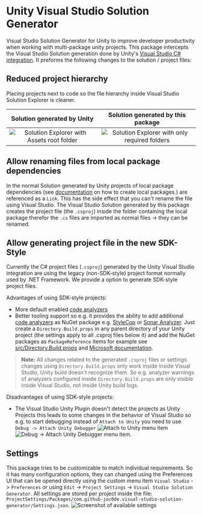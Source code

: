 # Unity Visual Studio Solution Generator

Visual Studio Solution Generator for Unity to improve developer productivity when working with multi-package unity projects.
This package intercepts the Visual Studio Solution generation done by Unity's [Visual Studio C# integration](https://docs.unity3d.com/Manual/VisualStudioIntegration.html). It preforms the following changes to the solution / project files:

## Reduced project hierarchy

Placing projects next to code so the file hierarchy inside Visual Studio Solution Explorer is cleaner.

|                                  Solution generated by Unity                                  |                                   Solution generated by this package                                    |
| :-------------------------------------------------------------------------------------------: | :-----------------------------------------------------------------------------------------------------: |
| ![Solution Explorer with Assets root folder](docs/img/RootTestProject-generated-by-unity.png) | ![Solution Explorer with only required folders](docs/img/RootTestProject-generated-by-this-package.png) |

## Allow renaming files from local package dependencies

In the normal Solution generated by Unity projects of local package dependencies (see [documentation](https://docs.unity3d.com/Manual/CustomPackages.html#LocalMe) on how to create local packages.) are referenced as a `Link`. This has the side effect that you can't rename the file using Visual Studio. The Visual Studio Solution generated by this package creates the project file (the `.csproj`) inside the folder containing the local package therefor the `.cs` files are imported as normal files -> they can be renamed.

## Allow generating project file in the new SDK-Style

Currently the C# project files (`.csproj`) generated by the Unity Visual Studio integration are using the legacy (non-SDK-style) project format normally used by .NET Framework. We provide a option to generate SDK-style project files.

Advantages of using SDK-style projects:

-   More default enabled [code analyzers](https://learn.microsoft.com/en-us/visualstudio/code-quality/roslyn-analyzers-overview)
-   Better tooling support so e.g. it provides the ability to add additional [code analyzers](https://learn.microsoft.com/en-us/visualstudio/code-quality/roslyn-analyzers-overview) as NuGet package e.g. [StyleCop](https://www.nuget.org/packages/StyleCop.Analyzers/) or [Sonar Analyzer](https://www.nuget.org/packages/SonarAnalyzer.CSharp/). Just create a `Directory.Build.props` in any parent directory of your Unity project (the settings apply to all .csproj files below it) and add the NuGet packages as `PackageReference` items for example see [src/Directory.Build.props](src/Directory.Build.props) and [Microsoft documentation](https://learn.microsoft.com/en-us/visualstudio/msbuild/customize-by-directory).

> **Note:** All changes related to the generated `.csproj` files or settings changes using `Directory.Build.props` only work inside inside Visual Studio, Unity build doesn't recognize them. So e.g. analyzer warnings of analyzers configured inside `Directory.Build.props` are only visible inside Visual Studio, not inside Unity build logs.

Disadvantages of using SDK-style projects:

-   The Visual Studio Unity Plugin doesn't detect the projects as Unity Projects this leads to some changes in the behavior of Visual Studio so e.g. to start debugging instead of `Attach to Unity` you need to use `Debug -> Attach Unity Debugger` ![Attach to Unity menu item](docs/img/attach-to-unity.png) ![Debug -> Attach Unity Debugger menu item](docs/img/attach-unity-debuger.png).

## Settings

This package tries to be customizable to match individual requirements. So it has many configuration options, they can changed using the Preferences UI that can be opened directly using the custom menu item `Visual Studio` -> `Preferences` or using `Edit` -> `Project Settings` -> `Visual Studio Solution Generator`. All settings are stored per project inside the file: `ProjectSettings/Packages/com.github-joc0de.visual-studio-solution-generator/Settings.json`. ![Screenshot of available settings](docs/img/settings.png)
